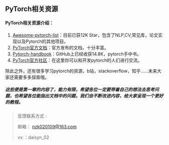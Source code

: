 ## PyTorch相关资源

#### PyTorch相关资源介绍：

1. [Awesome-pytorch-list](https://github.com/bharathgs/Awesome-pytorch-list)：目前已获12K Star，包含了NLP,CV,常见库，论文实现以及Pytorch的其他项目。
2. [PyTorch官方文档](https://pytorch.org/docs/stable/index.html)：官方发布的文档，十分丰富。
3. [Pytorch-handbook](https://github.com/zergtant/pytorch-handbook)：GitHub上已经收获14.8K，pytorch手中书。
4. [PyTorch官方社区](https://discuss.pytorch.org/)：在这里你可以和开发pytorch的人们进行交流。

除此之外，还有很多学习pytorch的资源，b站，stackoverflow，知乎......未来大家还需要多多探索哦。

##### 		这些便是第一章的内容了，能力有限，希望各位一定要带着自己的想法去思考问题，也希望各位能指出文档中的问题，我们会不断改进内容，给大家呈现一个更好的教程。

>  反馈联系方式 :
>
> 邮箱： nzk020109@163.com 
>
> vx ：daisyn_02

